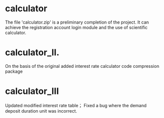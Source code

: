 # calculator
The file 'calculator.zip' is a preliminary completion of the project. It can achieve the registration account login module and the use of scientific calculator.
# calculator_II.
On the basis of the original added interest rate calculator code compression package
# calculator_III
Updated modified interest rate table；
Fixed a bug where the demand deposit duration unit was incorrect.
